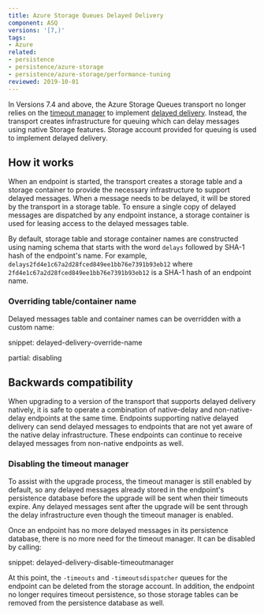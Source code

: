 ```yaml
---
title: Azure Storage Queues Delayed Delivery
component: ASQ
versions: '[7,)'
tags:
- Azure
related:
- persistence
- persistence/azure-storage
- persistence/azure-storage/performance-tuning
reviewed: 2019-10-01
---
```



In Versions 7.4 and above, the Azure Storage Queues transport no longer relies on the [timeout manager](/nservicebus/messaging/timeout-manager.md) to implement [delayed delivery](/nservicebus/messaging/delayed-delivery.md). Instead, the transport creates infrastructure for queuing which can delay messages using native Storage features. Storage account provided for queuing is used to implement delayed delivery.


## How it works

When an endpoint is started, the transport creates a storage table and a storage container to provide the necessary infrastructure to support delayed messages. When a message needs to be delayed, it will be stored by the transport in a storage table. To ensure a single copy of delayed messages are dispatched by any endpoint instance, a storage container is used for leasing access to the delayed messages table.

By default, storage table and storage container names are constructed using naming schema that starts with the word `delays` followed by SHA-1 hash of the endpoint's name. For example, `delays2fd4e1c67a2d28fced849ee1bb76e7391b93eb12` where `2fd4e1c67a2d28fced849ee1bb76e7391b93eb12` is a SHA-1 hash of an endpoint name. 


### Overriding table/container name

Delayed messages table and container names can be overridden with a custom name:

snippet: delayed-delivery-override-name

partial: disabling

## Backwards compatibility

When upgrading to a version of the transport that supports delayed delivery natively, it is safe to operate a combination of native-delay and non-native-delay endpoints at the same time. Endpoints supporting native delayed delivery can send delayed messages to endpoints that are not yet aware of the native delay infrastructure. These endpoints can continue to receive delayed messages from non-native endpoints as well.


### Disabling the timeout manager

To assist with the upgrade process, the timeout manager is still enabled by default, so any delayed messages already stored in the endpoint's persistence database before the upgrade will be sent when their timeouts expire. Any delayed messages sent after the upgrade will be sent through the delay infrastructure even though the timeout manager is enabled.

Once an endpoint has no more delayed messages in its persistence database, there is no more need for the timeout manager. It can be disabled by calling:

snippet: delayed-delivery-disable-timeoutmanager

At this point, the `-timeouts` and `-timeoutsdispatcher` queues for the endpoint can be deleted from the storage account. In addition, the endpoint no longer requires timeout persistence, so those storage tables can be removed from the persistence database as well.
